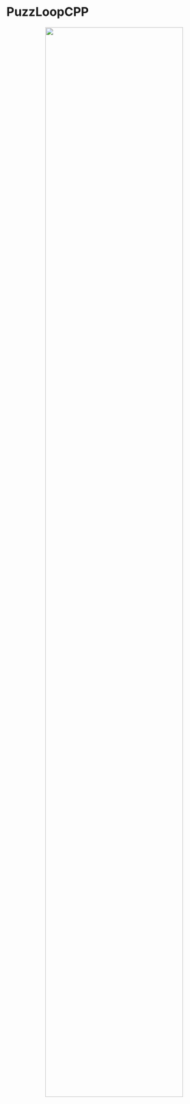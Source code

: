 # PuzzLoopCPP
<p align = "center">
<img width ="80%" src="https://github.com/DOGEUNNKIM/PuzzLoopCPP/issues/1#issue-1885927614"/>
</p>
